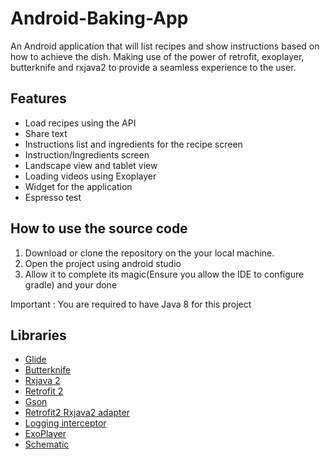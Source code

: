 # Android-Baking-App
An Android application that will list recipes and show instructions based on how to achieve the dish. Making use of the power of retrofit, exoplayer, butterknife and rxjava2 to provide a seamless experience to the user. 


## Features

* Load recipes using the API
* Share text
* Instructions list and ingredients for the recipe screen
* Instruction/Ingredients screen
* Landscape view and tablet view
* Loading videos using Exoplayer
* Widget for the application
* Espresso test

## How to use the source code

1. Download or clone the repository on the your local machine.
2. Open the project using android studio
3. Allow it to complete its magic(Ensure you allow the IDE to configure gradle) and your done

Important : You are required to have Java 8 for this project

## Libraries

* [Glide](https://github.com/bumptech/glide)
* [Butterknife](http://jakewharton.github.io/butterknife/)
* [Rxjava 2](https://github.com/ReactiveX/RxJava/wiki/What's-different-in-2.0)
* [Retrofit 2](http://square.github.io/retrofit/)
* [Gson](http://square.github.io/retrofit/)
* [Retrofit2 Rxjava2 adapter](https://github.com/JakeWharton/retrofit2-rxjava2-adapter)
* [Logging interceptor](https://github.com/square/okhttp/tree/master/okhttp-logging-interceptor)
* [ExoPlayer](https://developer.android.com/guide/topics/media/exoplayer.html)
* [Schematic](https://github.com/SimonVT/schematic)
